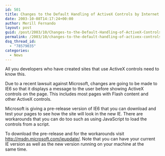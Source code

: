 ```yaml
---
id: 501
title: Changes to the Default Handling of ActiveX Controls by Internet Explorer
date: 2003-10-08T14:17:24+00:00
author: Merill Fernando
layout: post
guid: /post/2003/10/Changes-to-the-Default-Handling-of-ActiveX-Controls-by-Internet-Explorer.aspx
permalink: /2003/10/changes-to-the-default-handling-of-activex-controls-by-internet-explorer/
dsq_thread_id:
  - "78579035"
categories:
  - News
---
```

<body xmlns="http://www.w3.org/1999/xhtml">
    <p>
        All you developers who have created sites that use ActiveX controls need to know this. 
    </p>
    <p>
        Due to a recent lawsuit against Microsoft, changes are going to be made to IE6 so
        that it displays a message to the user before showing ActiveX controls on the page.
        This includes most pages with Flash content and other ActiveX controls. 
    </p>
    <p>
        Microsoft is giving a pre-release version of IE6 that you can download and test your
        pages to see how the site will look in the new IE. There are workarounds that you
        can do too such as using JavaScript to load the controls from a script. 
    </p>
    <p>
        To download the pre-release and for the workarounds visit <a href="http://msdn.microsoft.com/ieupdate/">http://msdn.microsoft.com/ieupdate/</a>.
        Note that you can have your current IE&#160;version as well as the new version running
        on your machine at the same&#160;time. 
    </p>
</body>